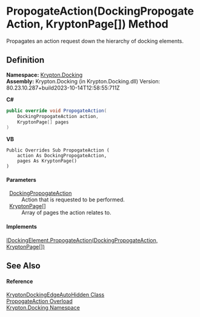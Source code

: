 # PropogateAction(DockingPropogateAction, KryptonPage[]) Method


Propagates an action request down the hierarchy of docking elements.



## Definition
**Namespace:** <a href="98399376-cf41-9454-4b4d-4fab2ca20bc7.md">Krypton.Docking</a>  
**Assembly:** Krypton.Docking (in Krypton.Docking.dll) Version: 80.23.10.287+build2023-10-14T12:58:55:711Z

**C#**
``` C#
public override void PropogateAction(
	DockingPropogateAction action,
	KryptonPage[] pages
)
```
**VB**
``` VB
Public Overrides Sub PropogateAction ( 
	action As DockingPropogateAction,
	pages As KryptonPage()
)
```



#### Parameters
<dl><dt>  <a href="7f54ea85-3f61-4ec0-2801-456b9b81d82e.md">DockingPropogateAction</a></dt><dd>Action that is requested to be performed.</dd><dt>  <a href="6152055e-8626-d35d-405b-6d965a03471a.md">KryptonPage</a>[]</dt><dd>Array of pages the action relates to.</dd></dl>

#### Implements
<a href="419cf736-de5b-d8f9-805b-167d4da31032.md">IDockingElement.PropogateAction(DockingPropogateAction, KryptonPage[])</a>  


## See Also


#### Reference
<a href="84c02ac0-aac0-70d0-b41f-54483b8313e0.md">KryptonDockingEdgeAutoHidden Class</a>  
<a href="0087cea6-edf2-414a-a4a6-b361e0c79607.md">PropogateAction Overload</a>  
<a href="98399376-cf41-9454-4b4d-4fab2ca20bc7.md">Krypton.Docking Namespace</a>  
